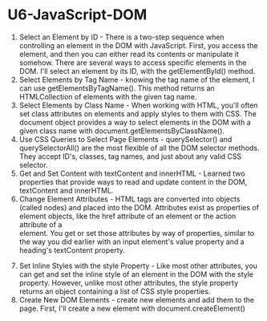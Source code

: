 # U6-JavaScript-DOM
1. Select an Element by ID - There is a two-step sequence when controlling an element in the DOM with JavaScript. First, you access the element, and then you can either read its contents or manipulate it somehow. There are several ways to access specific elements in the DOM. I'll select an element by its ID, with the getElementById() method.
2. Select Elements by Tag Name - knowing the tag name of the element, I can use getElementsByTagName(). This method returns an HTMLCollection of elements with the given tag name.
3. Select Elements by Class Name - When working with HTML, you'll often set class attributes on elements and apply styles to them with CSS. The document object provides a way to select elements in the DOM with a given class name with document.getElementsByClassName().
4. Use CSS Queries to Select Page Elements - querySelector() and querySelectorAll() are the most flexible of all the DOM selector methods. They accept ID's, classes, tag names, and just about any valid CSS selector.
5. Get and Set Content with textContent and innerHTML - Learned two properties that provide ways to read and update content in the DOM, textContent and innerHTML.
6. Change Element Attributes - HTML tags are converted into objects (called nodes) and placed into the DOM. Attributes exist as properties of element objects, like the href attribute of an <a> element or the action attribute of a <form> element. You get or set those attributes by way of properties, similar to the way you did earlier with an input element's value property and a heading's textContent property.
7. Set Inline Styles with the style Property - Like most other attributes, you can get and set the inline style of an element in the DOM with the style property. However, unlike most other attributes, the style property returns an object containing a list of CSS style properties.   
8. Create New DOM Elements - create new elements and add them to the page. First, I'll create a new element with document.createElement()